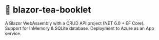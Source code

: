 # 🍵 blazor-tea-booklet

A Blazor WebAssembly with a CRUD API project (NET 6.0 + EF Core). Support for InMemory & SQLite database. Deployment to Azure as an App service.
